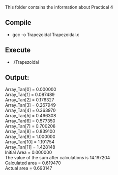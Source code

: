 This folder contains the information about Practical 4

## Compile

* gcc -o Trapezoidal Trapezoidal.c

## Execute

* ./Trapezoidal

## Output: 

Array_Tan[0] = 0.000000 <br>
Array_Tan[1] = 0.087489 <br>
Array_Tan[2] = 0.176327 <br>
Array_Tan[3] = 0.267949 <br>
Array_Tan[4] = 0.363970 <br>
Array_Tan[5] = 0.466308 <br>
Array_Tan[6] = 0.577350 <br>
Array_Tan[7] = 0.700208 <br>
Array_Tan[8] = 0.839100 <br>
Array_Tan[9] = 1.000000 <br>
Array_Tan[10] = 1.191754 <br>
Array_Tan[11] = 1.428148 <br>
Initial Area = 0.000000 <br>
The value of the sum after calculations is 14.197204 <br>
Calculated area = 0.619470 <br>
Actual area = 0.693147 <br>